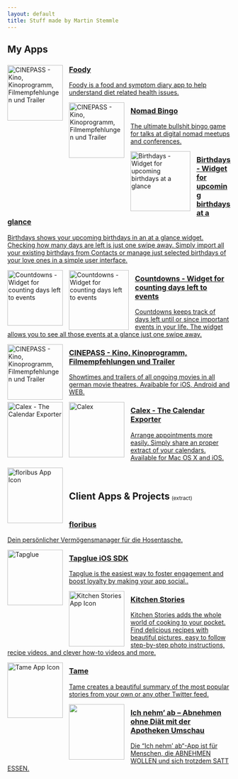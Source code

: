 ```yaml
---
layout: default
title: Stuff made by Martin Stemmle
---
```

<section>
  <a name="my-apps"></a>
  <h1>My Apps</h1>
  <a class="box" href="http://msmix.de/apps/Foody" style="opacity: 1;">
      <img class="appicon" style="float: left; margin-right: 1em" width="125" height="125" alt="CINEPASS - Kino, Kinoprogramm, Filmempfehlungen und Trailer" src="http://a5.mzstatic.com/us/r30/Purple30/v4/7c/3f/b2/7c3fb2f8-8145-ff86-9e17-94a808ea31e6/icon175x175.png">
      <div>
      <h3>Foody </h3>
      <p class=" " style="height: auto;">Foody is a food and symptom diary app to help understand diet related health issues. </p>
      </div>
  </a>
  <a class="box" href="https://nomad.bingo" style="opacity: 1;">
      <img class="appicon" style="float: left; margin-right: 1em" width="125" height="125" alt="CINEPASS - Kino, Kinoprogramm, Filmempfehlungen und Trailer" src="https://is4-ssl.mzstatic.com/image/thumb/Purple118/v4/f5/16/65/f51665f7-7c31-62ad-a933-047dd39dc167/AppIcon-1x_U007emarketing-85-220-4.png/230x0w.jpg">
      <div>
      <h3>Nomad Bingo</h3>
      <p class=" " style="height: auto;">The ultimate bullshit bingo game for talks at digital nomad meetups and conferences.</p>
      </div>
  </a>
  <a class="box" href="http://msmix.de/apps/Birthdays" style="opacity: 1;">
      <img style="float: left; margin-right: 1em" width="135" height="135" alt="Birthdays - Widget for upcoming birthdays at a glance" src-swap-high-dpi="http://a1.mzstatic.com/us/r30/Purple3/v4/ab/1f/03/ab1f0385-dde5-825c-5773-a182ac930142/icon256-2x.png" src-load-auto-after-dom-load="" src-swap="http://a3.mzstatic.com/us/r30/Purple3/v4/ab/1f/03/ab1f0385-dde5-825c-5773-a182ac930142/icon256.png" class="artwork" src="http://a3.mzstatic.com/us/r30/Purple3/v4/ab/1f/03/ab1f0385-dde5-825c-5773-a182ac930142/icon256.png">
      <div>
      <h3>Birthdays - Widget for upcoming birthdays at a glance</h3>
      <p class=" " style="height: auto;">Birthdays shows your upcoming birthdays in an at a glance widget. Checking how many days are left is just one swipe away. Simply import all your existing birthdays from Contacts or manage just selected birthdays of your love ones in a simple user interface.</p>
      </div>
  </a>
  <a class="box" href="http://msmix.de/apps/Countdowns" style="opacity: 1;">
      <img class="appicon" style="float: left; margin-right: 1em" width="125" height="125" alt="Countdowns - Widget for counting days left to events" src-swap-high-dpi="http://is4.mzstatic.com/image/thumb/Purple71/v4/8a/c4/51/8ac451ae-d872-c08a-2d65-72924b71b6d4/source/350x350bb.jpg" src-load-auto-after-dom-load="" src-swap="http://is4.mzstatic.com/image/thumb/Purple71/v4/8a/c4/51/8ac451ae-d872-c08a-2d65-72924b71b6d4/source/175x175bb.jpg" class="artwork" src="http://is4.mzstatic.com/image/thumb/Purple71/v4/8a/c4/51/8ac451ae-d872-c08a-2d65-72924b71b6d4/source/175x175bb.jpg">
      <img style="float: left; margin-right: 1em" width="135" height="135" alt="Countdowns - Widget for counting days left to events" src-swap-high-dpi="http://a4.mzstatic.com/us/r30/Purple5/v4/e4/64/33/e4643319-e2fa-8676-cf05-6d31e14ef844/AppIcon.350x350-75.png" src-load-auto-after-dom-load="" src-swap="http://a5.mzstatic.com/us/r30/Purple5/v4/e4/64/33/e4643319-e2fa-8676-cf05-6d31e14ef844/AppIcon.175x175-75.png" class="artwork" src="http://a5.mzstatic.com/us/r30/Purple5/v4/e4/64/33/e4643319-e2fa-8676-cf05-6d31e14ef844/AppIcon.175x175-75.png">
      <div>
      <h3>Countdowns - Widget for counting days left to events</h3>
      <p class=" " style="height: auto;">Countdowns keeps track of days left until or since important events in your life. The widget allows you to see all those events at a glance just one swipe away.</p>
      </div>
  </a>
  <a class="box" href="http://cinepass.de" style="opacity: 1;">
      <img class="appicon" style="float: left; margin-right: 1em" width="125" height="125" alt="CINEPASS - Kino, Kinoprogramm, Filmempfehlungen und Trailer" src-swap-high-dpi="http://a3.mzstatic.com/us/r30/Purple1/v4/01/1f/92/011f9226-1998-3e88-e007-cb8859034877/pr_source.350x350-75.jpg" src-load-auto-after-dom-load="" src="http://a2.mzstatic.com/eu/r30/Purple69/v4/64/2b/a6/642ba685-fed3-b666-1198-f04a73167df2/icon175x175.jpeg">
      <div>
      <h3>CINEPASS - Kino, Kinoprogramm, Filmempfehlungen und Trailer</h3>
      <p class=" " style="height: auto;">Showtimes and trailers of all ongoing movies in all german movie theatres. Avaibable for iOS, Android and WEB.</p>
      </div>
  </a>
  <a class="box" href="http://calexapp.com" style="opacity: 1;">
      <img style="float: left; margin-right: 1em" width="125" height="125" alt="Calex - The Calendar Exporter" src-swap-high-dpi="http://a3.mzstatic.com/us/r30/Purple/v4/ac/ea/69/acea6935-8a03-c887-4f37-62d952cf64fa/calex_icon.350x350-75.png" src-load-auto-after-dom-load="" src-swap="http://a4.mzstatic.com/us/r30/Purple/v4/ac/ea/69/acea6935-8a03-c887-4f37-62d952cf64fa/calex_icon.175x175-75.png" class="artwork" src="http://a4.mzstatic.com/us/r30/Purple/v4/ac/ea/69/acea6935-8a03-c887-4f37-62d952cf64fa/calex_icon.175x175-75.png">
      <img class="appicon" style="float: left; margin-right: 1em" width="125" height="125" alt="Calex" src="https://is3-ssl.mzstatic.com/image/thumb/Purple3/v4/d9/c8/9d/d9c89d4a-42cb-3770-ea74-57ea1bbff052/mzl.lglrrxax.png/230x0w.jpg">
      <div>
      <h3>Calex - The Calendar Exporter</h3>
      <p class=" " style="height: auto;">Arrange appointments more easily. Simply share an proper extract of your calendars. Available for Mac OS X and iOS.</p>
      </div>
  </a>
</section>


<section>
    <a name="client-apps"></a>
    <h1 style="display: inline-block; margin-right: 0.2em; margin-top: 2.5em;">Client Apps &amp; Projects</h1><small>(extract)</small>
    <a class="box" href="https://itunes.apple.com/app/floribus/id1238240638?mt=8" target="_blank" >
        <img class="appicon" style="float: left; margin-right: 1em" width="125" height="125" alt="floribus App Icon" class="artwork" src="http://is2.mzstatic.com/image/thumb/Purple128/v4/dd/09/e5/dd09e5fb-3264-3ee3-ea4f-1af0e91e21b8/source/175x175bb.jpg">
        <div>
        <h3>floribus</h3>
        <p class=" " style="height: auto;">Dein persönlicher Vermögensmanager für die Hosentasche.</p>
        </div>
    </a>    
    <a class="box" href="http://tapglue.com" target="_blank" >
        <img class="appicon" style="float: left; margin-right: 1em" width="125" height="125"  src="https://pbs.twimg.com/profile_images/644422900662030336/T2r0auCy_400x400.png" alt="Tapglue">
        <div>
        <h3>Tapglue iOS SDK</h3>
        <p class=" " style="height: auto;">Tapglue is the easiest way to foster engagement and boost loyalty by making your app social..</p>
        </div>
    </a>
    <a class="box" href="https://itunes.apple.com/app/kitchen-stories-gratis-video/id771068291?mt=8" target="_blank" >
        <img class="appicon" style="float: left; margin-right: 1em" width="125" height="125" alt="Kitchen Stories App Icon" class="artwork" src="http://a1.mzstatic.com/eu/r30/Purple5/v4/aa/bb/3e/aabb3ee4-88ce-389e-ce8e-a560fe2826ee/icon175x175.jpeg">
        <div>
        <h3>Kitchen Stories</h3>
        <p class=" " style="height: auto;">Kitchen Stories adds the whole world of cooking to your pocket. Find delicious recipes with beautiful pictures, easy to follow step-by-step photo instructions, recipe videos, and clever how-to videos and more.</p>
        </div>
    </a>
    <a class="box" href="https://itunes.apple.com/app/tame/id879083664?mt=8" target="_blank" >
        <img class="appicon" style="float: left; margin-right: 1em" width="125" height="125" alt="Tame App Icon" class="artwork" src="http://a2.mzstatic.com/us/r30/Purple3/v4/15/87/1c/15871c98-8a79-808c-85f5-82bfe3b0ed78/icon175x175.jpeg">
        <div>
        <h3>Tame</h3>
        <p class=" " style="height: auto;">Tame creates a beautiful summary of the most popular stories from your own or any other Twitter feed.</p>
        </div>
    </a>
    <a class="box" href="https://itunes.apple.com/de/app/ich-nehm-ab-abnehmen-ohne/id898195952?mt=8" target="_blank" >
        <img class="appicon" style="float: left; margin-right: 1em" width="125" height="125" class="artwork" src="http://a4.mzstatic.com/eu/r30/Purple3/v4/68/1f/c5/681fc542-96d9-6dd9-6d15-2d58f092c15e/icon175x175.png">
        <div>
        <h3>Ich nehm’ ab – Abnehmen ohne Diät mit der Apotheken Umschau</h3>
        <p class=" " style="height: auto;">Die “Ich nehm’ ab“-App ist für Menschen, die ABNEHMEN WOLLEN und sich trotzdem SATT ESSEN.</p>
        </div>
    </a>
</section>
